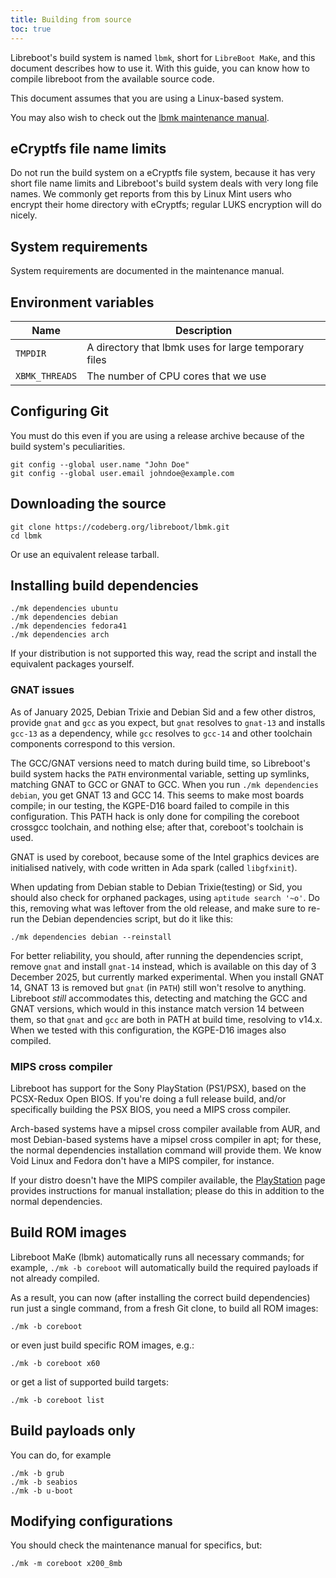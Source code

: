 ```yaml
---
title: Building from source
toc: true
---
```


Libreboot's build system is named `lbmk`, short for `LibreBoot MaKe`, and this
document describes how to use it. With this guide, you can know how to compile
libreboot from the available source code.

This document assumes that you are using a Linux-based system.

You may also wish to check out the [lbmk maintenance manual](../maintain/).

## eCryptfs file name limits

Do not run the build system on a eCryptfs file system, because it has very
short file name limits and Libreboot's build system deals with very long
file names. We commonly get reports from this by Linux Mint users who
encrypt their home directory with eCryptfs; regular LUKS encryption will do
nicely.

## System requirements

System requirements are documented in the maintenance manual.

## Environment variables

| Name           | Description                                          |
| -              | -                                                    |
| `TMPDIR`       | A directory that lbmk uses for large temporary files |
| `XBMK_THREADS` | The number of CPU cores that we use                  |

## Configuring Git

You must do this even if you are using a release archive because of the build
system's peculiarities.

```
git config --global user.name "John Doe"
git config --global user.email johndoe@example.com
```

## Downloading the source

```
git clone https://codeberg.org/libreboot/lbmk.git
cd lbmk
```

Or use an equivalent release tarball.

## Installing build dependencies

```
./mk dependencies ubuntu
./mk dependencies debian
./mk dependencies fedora41
./mk dependencies arch
```

If your distribution is not supported this way, read the script and install the
equivalent packages yourself.

### GNAT issues

As of January 2025, Debian Trixie and Debian Sid and  a few other distros,
provide `gnat` and `gcc` as you expect, but `gnat` resolves to `gnat-13` and
installs `gcc-13` as a dependency, while `gcc` resolves to `gcc-14` and other
toolchain components correspond to this version.

The GCC/GNAT versions need to match during build time, so Libreboot's build
system hacks the `PATH` environmental variable, setting up symlinks, matching
GNAT to GCC or GNAT to GCC. When you run `./mk dependencies debian`, you get
GNAT 13 and GCC 14. This seems to make most boards compile; in our testing, the
KGPE-D16 board failed to compile in this configuration. This PATH hack is only
done for compiling the coreboot crossgcc toolchain, and nothing else; after that,
coreboot's toolchain is used.

GNAT is used by coreboot, because some of the Intel graphics devices are
initialised natively, with code written in Ada spark (called `libgfxinit`).

When updating from Debian stable to Debian Trixie(testing) or Sid, you should
also check for orphaned packages, using `aptitude search '~o'`. Do this,
removing what was leftover from the old release, and make sure to re-run the
Debian dependencies script, but do it like this:

	./mk dependencies debian --reinstall

For better reliability, you should, after running the dependencies script,
remove `gnat` and install `gnat-14` instead, which is available on this day
of 3 December 2025, but currently marked experimental. When you install
GNAT 14, GNAT 13 is removed but `gnat` (in `PATH`) still won't resolve to
anything. Libreboot *still* accommodates this, detecting and matching the GCC
and GNAT versions, which would in this instance match version 14 between them,
so that `gnat` and `gcc` are both in PATH at build time, resolving to v14.x.
When we tested with this configuration, the KGPE-D16 images also compiled.

### MIPS cross compiler

Libreboot has support for the Sony PlayStation (PS1/PSX), based on
the PCSX-Redux Open BIOS. If you're doing a full release build, and/or
specifically building the PSX BIOS, you need a MIPS cross compiler.

Arch-based systems have a mipsel cross compiler available from AUR, and most
Debian-based systems have a mipsel cross compiler in apt; for these, the normal
dependencies installation command will provide them. We know Void Linux and
Fedora don't have a MIPS compiler, for instance.

If your distro doesn't have the MIPS compiler available,
the [PlayStation](../install/playstation) page provides instructions for
manual installation; please do this in addition to the normal dependencies.

## Build ROM images

Libreboot MaKe (lbmk) automatically runs all necessary commands; for
example, `./mk -b coreboot` will automatically build the required payloads
if not already compiled.

As a result, you can now (after installing the correct build dependencies) run
just a single command, from a fresh Git clone, to build all ROM images:

	./mk -b coreboot

or even just build specific ROM images, e.g.:

	./mk -b coreboot x60

or get a list of supported build targets:

	./mk -b coreboot list

## Build payloads only

You can do, for example

```
./mk -b grub
./mk -b seabios
./mk -b u-boot
```

## Modifying configurations

You should check the maintenance manual for specifics, but:
```
./mk -m coreboot x200_8mb
```
